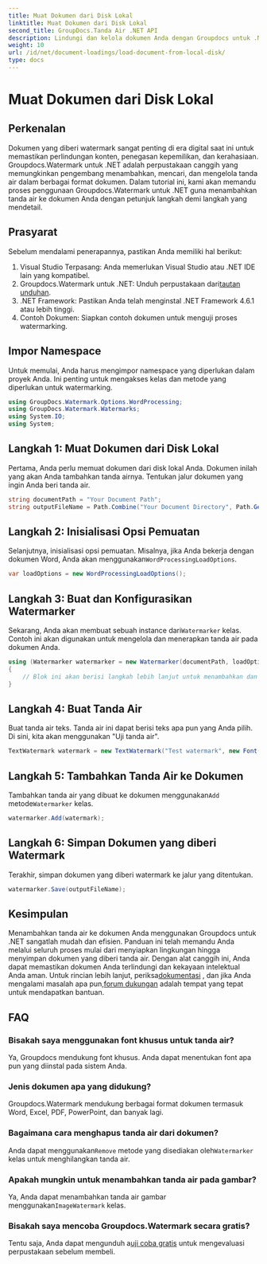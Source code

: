```yaml
---
title: Muat Dokumen dari Disk Lokal
linktitle: Muat Dokumen dari Disk Lokal
second_title: GroupDocs.Tanda Air .NET API
description: Lindungi dan kelola dokumen Anda dengan Groupdocs untuk .NET. Ikuti panduan terperinci kami untuk menambahkan tanda air dengan lancar.
weight: 10
url: /id/net/document-loadings/load-document-from-local-disk/
type: docs
---
```

# Muat Dokumen dari Disk Lokal

## Perkenalan
Dokumen yang diberi watermark sangat penting di era digital saat ini untuk memastikan perlindungan konten, penegasan kepemilikan, dan kerahasiaan. Groupdocs.Watermark untuk .NET adalah perpustakaan canggih yang memungkinkan pengembang menambahkan, mencari, dan mengelola tanda air dalam berbagai format dokumen. Dalam tutorial ini, kami akan memandu proses penggunaan Groupdocs.Watermark untuk .NET guna menambahkan tanda air ke dokumen Anda dengan petunjuk langkah demi langkah yang mendetail.
## Prasyarat
Sebelum mendalami penerapannya, pastikan Anda memiliki hal berikut:
1. Visual Studio Terpasang: Anda memerlukan Visual Studio atau .NET IDE lain yang kompatibel.
2.  Groupdocs.Watermark untuk .NET: Unduh perpustakaan dari[tautan unduhan](https://releases.groupdocs.com/Watermark/net/).
3. .NET Framework: Pastikan Anda telah menginstal .NET Framework 4.6.1 atau lebih tinggi.
4. Contoh Dokumen: Siapkan contoh dokumen untuk menguji proses watermarking.
## Impor Namespace
Untuk memulai, Anda harus mengimpor namespace yang diperlukan dalam proyek Anda. Ini penting untuk mengakses kelas dan metode yang diperlukan untuk watermarking.
```csharp
using GroupDocs.Watermark.Options.WordProcessing;
using GroupDocs.Watermark.Watermarks;
using System.IO;
using System;
```
## Langkah 1: Muat Dokumen dari Disk Lokal
Pertama, Anda perlu memuat dokumen dari disk lokal Anda. Dokumen inilah yang akan Anda tambahkan tanda airnya.
Tentukan jalur dokumen yang ingin Anda beri tanda air.
```csharp
string documentPath = "Your Document Path";
string outputFileName = Path.Combine("Your Document Directory", Path.GetFileName(documentPath));
```
## Langkah 2: Inisialisasi Opsi Pemuatan
 Selanjutnya, inisialisasi opsi pemuatan. Misalnya, jika Anda bekerja dengan dokumen Word, Anda akan menggunakan`WordProcessingLoadOptions`.
```csharp
var loadOptions = new WordProcessingLoadOptions();
```
## Langkah 3: Buat dan Konfigurasikan Watermarker
 Sekarang, Anda akan membuat sebuah instance dari`Watermarker` kelas. Contoh ini akan digunakan untuk mengelola dan menerapkan tanda air pada dokumen Anda.
```csharp
using (Watermarker watermarker = new Watermarker(documentPath, loadOptions))
{
    // Blok ini akan berisi langkah lebih lanjut untuk menambahkan dan menyimpan tanda air
}
```
## Langkah 4: Buat Tanda Air
Buat tanda air teks. Tanda air ini dapat berisi teks apa pun yang Anda pilih. Di sini, kita akan menggunakan "Uji tanda air".
```csharp
TextWatermark watermark = new TextWatermark("Test watermark", new Font("Arial", 12));
```
## Langkah 5: Tambahkan Tanda Air ke Dokumen
Tambahkan tanda air yang dibuat ke dokumen menggunakan`Add` metode`Watermarker` kelas.
```csharp
watermarker.Add(watermark);
```
## Langkah 6: Simpan Dokumen yang diberi Watermark
Terakhir, simpan dokumen yang diberi watermark ke jalur yang ditentukan.
```csharp
watermarker.Save(outputFileName);
```

## Kesimpulan
Menambahkan tanda air ke dokumen Anda menggunakan Groupdocs untuk .NET sangatlah mudah dan efisien. Panduan ini telah memandu Anda melalui seluruh proses mulai dari menyiapkan lingkungan hingga menyimpan dokumen yang diberi tanda air. Dengan alat canggih ini, Anda dapat memastikan dokumen Anda terlindungi dan kekayaan intelektual Anda aman. 
 Untuk rincian lebih lanjut, periksa[dokumentasi](https://tutorials.groupdocs.com/Watermark/net/) , dan jika Anda mengalami masalah apa pun,[forum dukungan](https://forum.groupdocs.com/c/watermark/19) adalah tempat yang tepat untuk mendapatkan bantuan. 
## FAQ
### Bisakah saya menggunakan font khusus untuk tanda air?
Ya, Groupdocs mendukung font khusus. Anda dapat menentukan font apa pun yang diinstal pada sistem Anda.
### Jenis dokumen apa yang didukung?
Groupdocs.Watermark mendukung berbagai format dokumen termasuk Word, Excel, PDF, PowerPoint, dan banyak lagi.
### Bagaimana cara menghapus tanda air dari dokumen?
 Anda dapat menggunakan`Remove` metode yang disediakan oleh`Watermarker` kelas untuk menghilangkan tanda air.
### Apakah mungkin untuk menambahkan tanda air pada gambar?
 Ya, Anda dapat menambahkan tanda air gambar menggunakan`ImageWatermark` kelas.
### Bisakah saya mencoba Groupdocs.Watermark secara gratis?
 Tentu saja, Anda dapat mengunduh a[uji coba gratis](https://releases.groupdocs.com/) untuk mengevaluasi perpustakaan sebelum membeli.